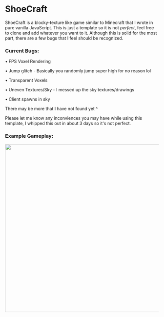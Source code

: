# ShoeCraft
ShoeCraft is a blocky-texture like game similar to Minecraft that I wrote in pure vanilla JavaScript. This is just a template so it is not *perfect*, feel free to clone and add whatever you want to it. Although this is solid for the most part, there are a few bugs that I feel should be recognized.


### Current Bugs:

• FPS Voxel Rendering

• Jump glitch - Basically you randomly jump super high for no reason lol

• Transparent Voxels

• Uneven Textures/Sky - I messed up the sky textures/drawings

• Client spawns in sky


There may be more that I have not found yet ^

Please let me know any inconviences you may have while using this template, I whipped this out in about 3 days so it's not perfect.

### Example Gameplay:
<img src="https://github.com/sh0e/ShoeCraft/blob/master/Screenshot%202021-02-02%20at%202.53.53%20PM.png?raw=true" width="550"></img>
